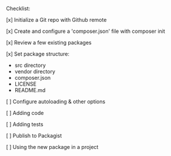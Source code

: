 Checklist:

[x] Initialize a Git repo with Github remote

[x] Create and configure a 'composer.json' file with composer init

[x] Review a few existing packages

[x] Set package structure:
- src directory
- vendor directory
- composer.json
- LICENSE
- README.md

[ ] Configure autoloading & other options

[ ] Adding code

[ ] Adding tests

[ ] Publish to Packagist

[ ] Using the new package in a project

